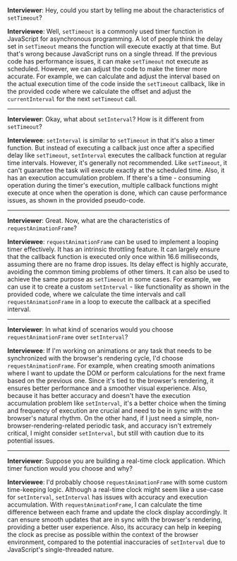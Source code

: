 **Interviewer**: Hey, could you start by telling me about the characteristics of `setTimeout`?

**Interviewee**: Well, `setTimeout` is a commonly used timer function in JavaScript for asynchronous programming. A lot of people think the delay set in `setTimeout` means the function will execute exactly at that time. But that's wrong because JavaScript runs on a single thread. If the previous code has performance issues, it can make `setTimeout` not execute as scheduled. However, we can adjust the code to make the timer more accurate. For example, we can calculate and adjust the interval based on the actual execution time of the code inside the `setTimeout` callback, like in the provided code where we calculate the offset and adjust the `currentInterval` for the next `setTimeout` call.

------

**Interviewer**: Okay, what about `setInterval`? How is it different from `setTimeout`?

**Interviewee**: `setInterval` is similar to `setTimeout` in that it's also a timer function. But instead of executing a callback just once after a specified delay like `setTimeout`, `setInterval` executes the callback function at regular time intervals. However, it's generally not recommended. Like `setTimeout`, it can't guarantee the task will execute exactly at the scheduled time. Also, it has an execution accumulation problem. If there's a time - consuming operation during the timer's execution, multiple callback functions might execute at once when the operation is done, which can cause performance issues, as shown in the provided pseudo-code.

------

**Interviewer**: Great. Now, what are the characteristics of `requestAnimationFrame`?

**Interviewee**: `requestAnimationFrame` can be used to implement a looping timer effectively. It has an intrinsic throttling feature. It can largely ensure that the callback function is executed only once within 16.6 milliseconds, assuming there are no frame drop issues. Its delay effect is highly accurate, avoiding the common timing problems of other timers. It can also be used to achieve the same purpose as `setTimeout` in some cases. For example, we can use it to create a custom `setInterval` - like functionality as shown in the provided code, where we calculate the time intervals and call `requestAnimationFrame` in a loop to execute the callback at a specified interval.

------

**Interviewer**: In what kind of scenarios would you choose `requestAnimationFrame` over `setInterval`?

**Interviewee**: If I'm working on animations or any task that needs to be synchronized with the browser's rendering cycle, I'd choose `requestAnimationFrame`. For example, when creating smooth animations where I want to update the DOM or perform calculations for the next frame based on the previous one. Since it's tied to the browser's rendering, it ensures better performance and a smoother visual experience. Also, because it has better accuracy and doesn't have the execution accumulation problem like `setInterval`, it's a better choice when the timing and frequency of execution are crucial and need to be in sync with the browser's natural rhythm. On the other hand, if I just need a simple, non-browser-rendering-related periodic task, and accuracy isn't extremely critical, I might consider `setInterval`, but still with caution due to its potential issues.

------

**Interviewer**: Suppose you are building a real-time clock application. Which timer function would you choose and why?

**Interviewee**: I'd probably choose `requestAnimationFrame` with some custom time-keeping logic. Although a real-time clock might seem like a use-case for `setInterval`, `setInterval` has issues with accuracy and execution accumulation. With `requestAnimationFrame`, I can calculate the time difference between each frame and update the clock display accordingly. It can ensure smooth updates that are in sync with the browser's rendering, providing a better user experience. Also, its accuracy can help in keeping the clock as precise as possible within the context of the browser environment, compared to the potential inaccuracies of `setInterval` due to JavaScript's single-threaded nature.
